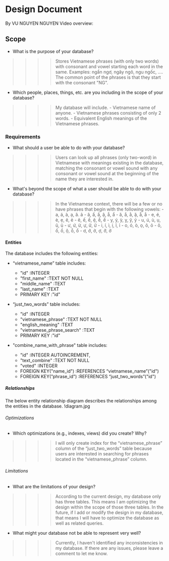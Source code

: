 # Design Document
By VU NGUYEN NGUYEN
Video overview: <URL HERE>

## Scope
* What is the purpose of your database?
>>>> Stores Vietnamese phrases (with only two words) with consonant and vowel starting each word in the same. Examples: ngẩn ngơ, ngây ngô, ngu ngốc, .... The common point of the phrases is that they start with the consonant "NG".

* Which people, places, things, etc. are you including in the scope of your database?
>>>> My database will include.
        - Vietnamese name of anyone.
        - Vietnamese phrases consisting of only 2 words.
        - Equivalent English meanings of the Vietnamese phrases.

### Requirements
* What should a user be able to do with your database?
>>>> Users can look up all phrases (only two-word) in Vietnamese with meanings existing in the database, matching the consonant or vowel sound with any consonant or vowel sound at the beginning of the name they are interested in.

* What's beyond the scope of what a user should be able to do with your database?
>>>> In the Vietnamese context, there will be a few or no have phrases that begin with the following vowels:
        - a, á, à, ạ, ã. ả
        - â, ấ, ầ, ậ, ẫ, ẩ
        - ă, ắ, ằ, ặ, ẵ, ẳ
        - e, é, è, ẹ, ẽ, ẻ
        - ê, ế, ề, ệ, ễ, ể
        - y, ý, ỳ, ỵ, ỹ, ỷ
        - u, ú, ù, ụ, ũ, ủ
        - ư, ứ, ừ, ự, ữ, ử
        - i, í, ì, ị, ĩ, ỉ
        - o, ó, ò, ọ, õ, ỏ
        - ô, ố, ồ, ộ, ỗ, ổ
        - ơ, ớ, ờ, ợ, ỡ, ở

#### Entities
The database includes the following entities:
- “vietnamese_name” table includes:
    + "id"          :INTEGER
    + "first_name"  :TEXT NOT NULL
    + "middle_name" :TEXT
    + "last_name"   :TEXT
    + PRIMARY KEY   :"id"

- “just_two_words” table includes:
    + "id"                          :INTEGER
    + "vietnamese_phrase"           :TEXT NOT NULL
    + "english_meaning"             :TEXT
    + "vietnamese_phrase_search"    :TEXT
    + PRIMARY KEY                   :"id"

- "combine_name_with_phrase" table includes:
    + "id"                      :INTEGER AUTOINCREMENT,
    + "text_combine"            :TEXT NOT NULL
    + "voted"                   :INTEGER
    + FOREIGN KEY("name_id")    :REFERENCES “vietnamese_name”("id")
    + FOREIGN KEY(”phrase_id")  :REFERENCES “just_two_words”("id")

##### Relationships
The below entity relationship diagram describes the relationships among the entities in the database.
!diagram.jpg

###### Optimizations
* Which optimizations (e.g., indexes, views) did you create? Why?
>>>> I will only create index for the “vietnamese_phrase” column of the “just_two_words” table because users are interested in searching for phrases located in the “vietnamese_phrase” column.

###### Limitations
* What are the limitations of your design?
>>>> According to the current design, my database only has three tables. This means I am optimizing the design within the scope of those three tables.
>>>> In the future, if I add or modify the design in my database, that means I will have to optimize the database as well as related queries.

* What might your database not be able to represent very well?
>>>> Currently, I haven't identified any inconsistencies in my database. If there are any issues, please leave a comment to let me know.